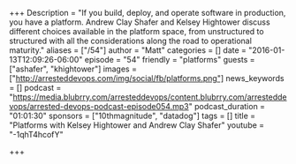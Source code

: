 +++
Description = "If you build, deploy, and operate software in production, you have a platform. Andrew Clay Shafer and Kelsey Hightower discuss different choices available in the platform space, from unstructured to structured with all the considerations along the road to operational maturity."
aliases = ["/54"]
author = "Matt"
categories = []
date = "2016-01-13T12:09:26-06:00"
episode = "54"
friendly = "platforms"
guests = ["ashafer", "khightower"]
images = ["http://arresteddevops.com/img/social/fb/platforms.png"]
news_keywords = []
podcast = "https://media.blubrry.com/arresteddevops/content.blubrry.com/arresteddevops/arrested-devops-podcast-episode054.mp3"
podcast_duration = "01:01:30"
sponsors = ["10thmagnitude", "datadog"]
tags = []
title = "Platforms with Kelsey Hightower and Andrew Clay Shafer"
youtube = "-1qhT4hcofY"

+++

